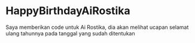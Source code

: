 # HappyBirthdayAiRostika
Saya memberikan code untuk Ai Rostika, dia akan melihat ucapan selamat ulang tahunnya pada tanggal yang sudah ditentukan
